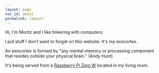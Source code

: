 ```yaml
---
layout: page
nav_id: about
permalink: /about/
---
```


<!-- markdownlint-disable MD041  -->

Hi, I'm Moritz and I like tinkering with computers.

I put stuff I don't want to forget on this website. It's my exocortex.

An exocortex is formed by "any mental memory or processing component that
resides outside your physical brain." (Andy Hunt)

It's being served from a [Raspberry Pi Zero
W](https://www.raspberrypi.org/products/raspberry-pi-zero-w/) located in my
living room.
